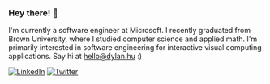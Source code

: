 ### Hey there! 👋

I'm currently a software engineer at Microsoft. I recently graduated from Brown University, where I studied computer science and applied math. I'm primarily interested in software engineering for interactive visual computing applications. Say hi at hello@dylan.hu :)

[![LinkedIn](https://img.shields.io/badge/LinkedIn-%230077B5.svg?style=flat&logo=linkedin&logoColor=white)](https://linkedin.com/in/dylanhu7) [![Twitter](https://img.shields.io/badge/Twitter-%231DA1F2.svg?style=flat&logo=Twitter&logoColor=white)](https://twitter.com/dylanhu)
